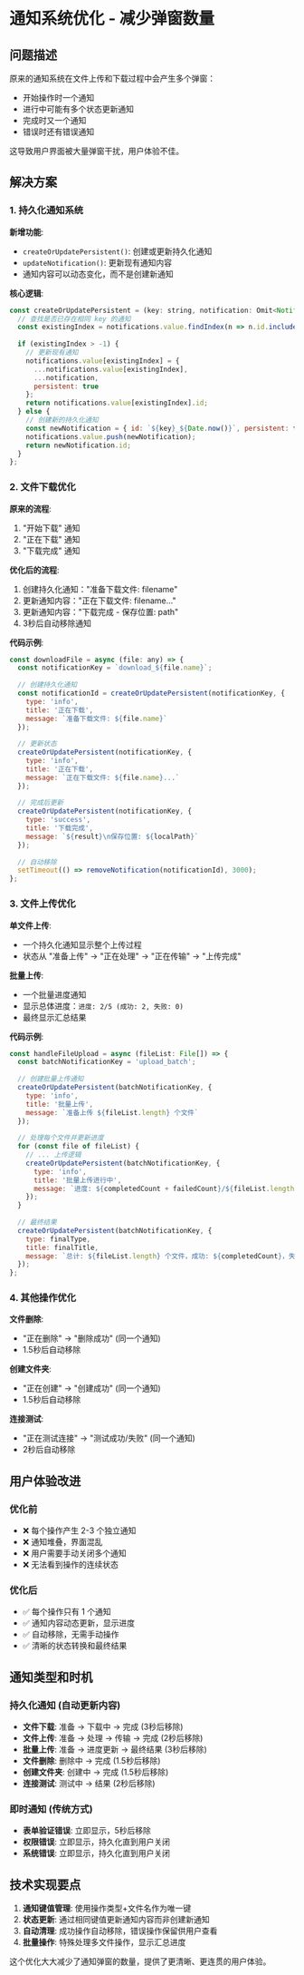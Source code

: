 # 通知系统优化 - 减少弹窗数量

## 问题描述
原来的通知系统在文件上传和下载过程中会产生多个弹窗：
- 开始操作时一个通知
- 进行中可能有多个状态更新通知
- 完成时又一个通知
- 错误时还有错误通知

这导致用户界面被大量弹窗干扰，用户体验不佳。

## 解决方案

### 1. 持久化通知系统

**新增功能**:
- `createOrUpdatePersistent()`: 创建或更新持久化通知
- `updateNotification()`: 更新现有通知内容
- 通知内容可以动态变化，而不是创建新通知

**核心逻辑**:
```javascript
const createOrUpdatePersistent = (key: string, notification: Omit<Notification, 'id' | 'persistent'>) => {
  // 查找是否已存在相同 key 的通知
  const existingIndex = notifications.value.findIndex(n => n.id.includes(key));
  
  if (existingIndex > -1) {
    // 更新现有通知
    notifications.value[existingIndex] = {
      ...notifications.value[existingIndex],
      ...notification,
      persistent: true
    };
    return notifications.value[existingIndex].id;
  } else {
    // 创建新的持久化通知
    const newNotification = { id: `${key}_${Date.now()}`, persistent: true, ...notification };
    notifications.value.push(newNotification);
    return newNotification.id;
  }
};
```

### 2. 文件下载优化

**原来的流程**:
1. "开始下载" 通知
2. "正在下载" 通知  
3. "下载完成" 通知

**优化后的流程**:
1. 创建持久化通知："准备下载文件: filename"
2. 更新通知内容："正在下载文件: filename..."
3. 更新通知内容："下载完成 - 保存位置: path"
4. 3秒后自动移除通知

**代码示例**:
```javascript
const downloadFile = async (file: any) => {
  const notificationKey = `download_${file.name}`;
  
  // 创建持久化通知
  const notificationId = createOrUpdatePersistent(notificationKey, {
    type: 'info',
    title: '正在下载',
    message: `准备下载文件: ${file.name}`
  });
  
  // 更新状态
  createOrUpdatePersistent(notificationKey, {
    type: 'info',
    title: '正在下载',
    message: `正在下载文件: ${file.name}...`
  });
  
  // 完成后更新
  createOrUpdatePersistent(notificationKey, {
    type: 'success',
    title: '下载完成',
    message: `${result}\n保存位置: ${localPath}`
  });
  
  // 自动移除
  setTimeout(() => removeNotification(notificationId), 3000);
};
```

### 3. 文件上传优化

**单文件上传**:
- 一个持久化通知显示整个上传过程
- 状态从 "准备上传" → "正在处理" → "正在传输" → "上传完成"

**批量上传**:
- 一个批量进度通知
- 显示总体进度：`进度: 2/5 (成功: 2, 失败: 0)`
- 最终显示汇总结果

**代码示例**:
```javascript
const handleFileUpload = async (fileList: File[]) => {
  const batchNotificationKey = 'upload_batch';
  
  // 创建批量上传通知
  createOrUpdatePersistent(batchNotificationKey, {
    type: 'info',
    title: '批量上传',
    message: `准备上传 ${fileList.length} 个文件`
  });
  
  // 处理每个文件并更新进度
  for (const file of fileList) {
    // ... 上传逻辑
    createOrUpdatePersistent(batchNotificationKey, {
      type: 'info',
      title: '批量上传进行中',
      message: `进度: ${completedCount + failedCount}/${fileList.length} (成功: ${completedCount}, 失败: ${failedCount})`
    });
  }
  
  // 最终结果
  createOrUpdatePersistent(batchNotificationKey, {
    type: finalType,
    title: finalTitle,
    message: `总计: ${fileList.length} 个文件，成功: ${completedCount}，失败: ${failedCount}`
  });
};
```

### 4. 其他操作优化

**文件删除**:
- "正在删除" → "删除成功" (同一个通知)
- 1.5秒后自动移除

**创建文件夹**:
- "正在创建" → "创建成功" (同一个通知)
- 1.5秒后自动移除

**连接测试**:
- "正在测试连接" → "测试成功/失败" (同一个通知)
- 2秒后自动移除

## 用户体验改进

### 优化前
- ❌ 每个操作产生 2-3 个独立通知
- ❌ 通知堆叠，界面混乱
- ❌ 用户需要手动关闭多个通知
- ❌ 无法看到操作的连续状态

### 优化后
- ✅ 每个操作只有 1 个通知
- ✅ 通知内容动态更新，显示进度
- ✅ 自动移除，无需手动操作
- ✅ 清晰的状态转换和最终结果

## 通知类型和时机

### 持久化通知 (自动更新内容)
- **文件下载**: 准备 → 下载中 → 完成 (3秒后移除)
- **文件上传**: 准备 → 处理 → 传输 → 完成 (2秒后移除)
- **批量上传**: 准备 → 进度更新 → 最终结果 (3秒后移除)
- **文件删除**: 删除中 → 完成 (1.5秒后移除)
- **创建文件夹**: 创建中 → 完成 (1.5秒后移除)
- **连接测试**: 测试中 → 结果 (2秒后移除)

### 即时通知 (传统方式)
- **表单验证错误**: 立即显示，5秒后移除
- **权限错误**: 立即显示，持久化直到用户关闭
- **系统错误**: 立即显示，持久化直到用户关闭

## 技术实现要点

1. **通知键值管理**: 使用操作类型+文件名作为唯一键
2. **状态更新**: 通过相同键值更新通知内容而非创建新通知
3. **自动清理**: 成功操作自动移除，错误操作保留供用户查看
4. **批量操作**: 特殊处理多文件操作，显示汇总进度

这个优化大大减少了通知弹窗的数量，提供了更清晰、更连贯的用户体验。
